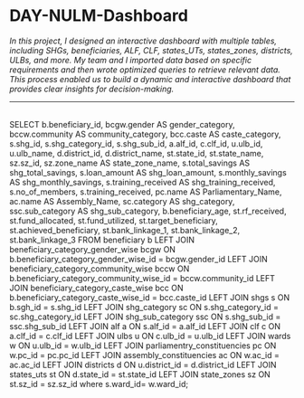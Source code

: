 # DAY-NULM-Dashboard
*In this project, I designed an interactive dashboard with multiple tables, including SHGs, beneficiaries, ALF, CLF, states_UTs, states_zones, districts, ULBs, and more. My team and I imported data based on specific requirements and then wrote optimized queries to retrieve relevant data. This process enabled us to build a dynamic and interactive dashboard that provides clear insights for decision-making.*
<hr>
<br>SELECT
    b.beneficiary_id,
    bcgw.gender AS gender_category,
    bccw.community AS community_category,
    bcc.caste AS caste_category,
    s.shg_id,
    s.shg_category_id,
    s.shg_sub_id,
    a.alf_id,
    c.clf_id,
    u.ulb_id,
    u.ulb_name,
    d.district_id,
    d.district_name,
    st.state_id,
    st.state_name,
    sz.sz_id,
    sz.zone_name AS state_zone_name,
	s.total_savings AS shg_total_savings,
	s.loan_amount AS shg_loan_amount,
	s.monthly_savings AS shg_monthly_savings,
	s.training_received AS shg_training_received,
	s.no_of_members,
	s.training_received,
	pc.name AS Parliamentary_Name,
	ac.name AS Assembly_Name,
	sc.category AS shg_category,
	ssc.sub_category AS shg_sub_category,
    b.beneficiary_age,
    st.rf_received,
	st.fund_allocated,
	st.fund_utilized,
	st.target_beneficiary,
	st.achieved_beneficiary,
	st.bank_linkage_1,
	st.bank_linkage_2,
	st.bank_linkage_3
FROM
    beneficiary b
LEFT JOIN
    beneficiary_category_gender_wise bcgw ON b.beneficiary_category_gender_wise_id = bcgw.gender_id
LEFT JOIN
    beneficiary_category_community_wise bccw ON b.beneficiary_category_community_wise_id = bccw.community_id
LEFT JOIN
    beneficiary_category_caste_wise bcc ON b.beneficiary_category_caste_wise_id = bcc.caste_id
LEFT JOIN
    shgs s ON b.sgh_id = s.shg_id
LEFT JOIN 
	shg_category sc ON s.shg_category_id = sc.shg_category_id
LEFT JOIN
	shg_sub_category ssc ON s.shg_sub_id = ssc.shg_sub_id
LEFT JOIN
    alf a ON s.alf_id = a.alf_id
LEFT JOIN
    clf c ON a.clf_id = c.clf_id
LEFT JOIN
    ulbs u ON c.ulb_id = u.ulb_id
LEFT JOIN
    wards w ON u.ulb_id = w.ulb_id
LEFT JOIN
    parliamentry_constituencies pc ON w.pc_id = pc.pc_id
LEFT JOIN
    assembly_constituencies ac ON w.ac_id = ac.ac_id
LEFT JOIN
    districts d ON u.district_id = d.district_id
LEFT JOIN
    states_uts st ON d.state_id = st.state_id
LEFT JOIN
    state_zones sz ON st.sz_id = sz.sz_id
	where s.ward_id= w.ward_id;

 
